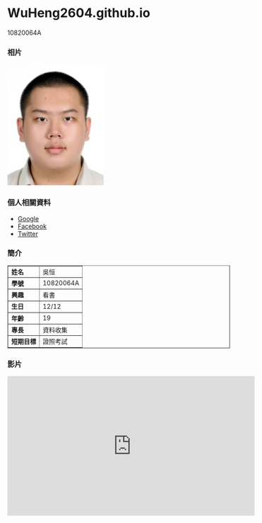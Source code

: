 # WuHeng2604.github.io
10820064A
<html>
    <head>
        <meta charset="utf-8" />
        <title>作業1</title>
    </head>
    <body>
        <h3>相片</h3>
        <img src="face.jpg"></img>
        <h3>個人相關資料</h3>
        <ul>
            <li><a href="https://www.google.com">Google</a></li>
            <li><a href="https://www.facebook.com">Facebook</a></li>
            <li><a href="https://www.twitter.com">Twitter</a></li>
        </ul>
        <h3>簡介</h3>
        <table border="1" width="300" cellpadding="5">
            <tr>
                <td><b>姓名</b></td>
                <td>吳恒</td>
            </tr>
            <tr>
                <td><b>學號</b></td>
                <td>10820064A</td>
            </tr>
            <tr>
                <td><b>興趣</b></td>
                <td>看書</td>
            </tr>
            <tr>
                <td><b>生日</b></td>
                <td>12/12</td>
            </tr>
            <tr>
                <td><b>年齡</b></td>
                <td>19</td>
            </tr>
            <tr>
                <td><b>專長</b></td>
                <td>資料收集</td>
            </tr>
            <tr>
                <td><b>短期目標</b></td>
                <td>證照考試</td>
            </tr>
        </table>
        <h3>影片</h3>
        <iframe width="560" height="315" src="https://www.youtube.com/embed/5Mk4XBXnE5g" frameborder="0" allow="accelerometer; autoplay; clipboard-write; encrypted-media; gyroscope; picture-in-picture" allowfullscreen></iframe>
    </body>    
</html>

